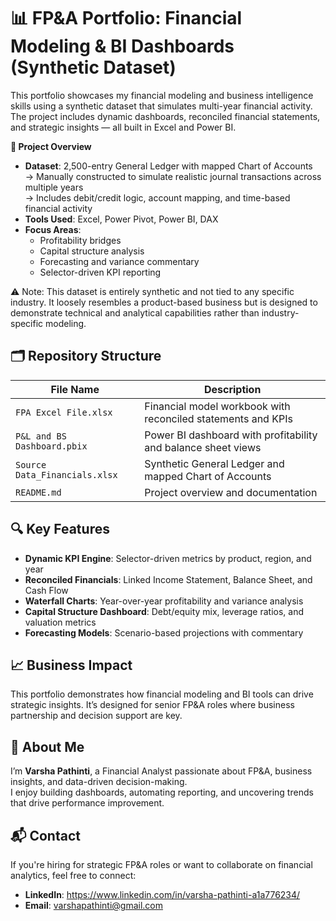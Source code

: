 # 📊 FP&A Portfolio: Financial Modeling & BI Dashboards (Synthetic Dataset)
This portfolio showcases my financial modeling and business intelligence skills using a synthetic dataset that simulates multi-year financial activity. The project includes dynamic dashboards, reconciled financial statements, and strategic insights — all built in Excel and Power BI.

**🧠 Project Overview**
- **Dataset**: 2,500-entry General Ledger with mapped Chart of Accounts  
  → Manually constructed to simulate realistic journal transactions across multiple years  
  → Includes debit/credit logic, account mapping, and time-based financial activity  
- **Tools Used**: Excel, Power Pivot, Power BI, DAX
- **Focus Areas**:
  - Profitability bridges
  - Capital structure analysis
  - Forecasting and variance commentary
  - Selector-driven KPI reporting

⚠️ Note: This dataset is entirely synthetic and not tied to any specific industry. It loosely resembles a product-based business but is designed to demonstrate technical and analytical capabilities rather than industry-specific modeling.

## 🗂️ Repository Structure

| File Name                      | Description                                                  |
|--------------------------------|--------------------------------------------------------------|
| `FPA Excel File.xlsx`          | Financial model workbook with reconciled statements and KPIs |
| `P&L and BS Dashboard.pbix`    | Power BI dashboard with profitability and balance sheet views |
| `Source Data_Financials.xlsx`  | Synthetic General Ledger and mapped Chart of Accounts        |
| `README.md`                    | Project overview and documentation                           |

## 🔍 Key Features

- **Dynamic KPI Engine**: Selector-driven metrics by product, region, and year
- **Reconciled Financials**: Linked Income Statement, Balance Sheet, and Cash Flow
- **Waterfall Charts**: Year-over-year profitability and variance analysis
- **Capital Structure Dashboard**: Debt/equity mix, leverage ratios, and valuation metrics
- **Forecasting Models**: Scenario-based projections with commentary

## 📈 Business Impact

This portfolio demonstrates how financial modeling and BI tools can drive strategic insights. It’s designed for senior FP&A roles where business partnership and decision support are key.


## 🚀 About Me

I’m **Varsha Pathinti**, a Financial Analyst passionate about FP&A, business insights, and data-driven decision-making.  
I enjoy building dashboards, automating reporting, and uncovering trends that drive performance improvement.

## 📬 Contact

If you're hiring for strategic FP&A roles or want to collaborate on financial analytics, feel free to connect:

- **LinkedIn**: https://www.linkedin.com/in/varsha-pathinti-a1a776234/
- **Email**: varshapathinti@gmail.com

